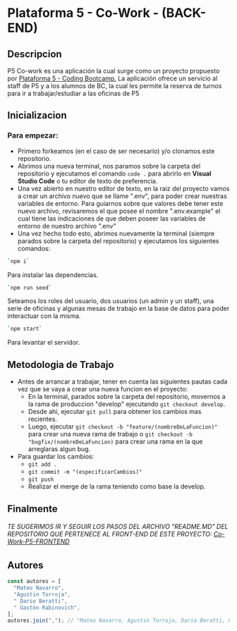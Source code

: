 # Plataforma 5 - Co-Work - (BACK-END)

## Descripcion

<p>
P5 Co-work es una aplicación la cual surge como un proyecto propuesto por <a href="https://www.plataforma5.la/" target="blank">Plataforma 5 - Coding Bootcamp.</a> 
La aplicación ofrece un servicio al staff de P5 y a los alumnos de BC, la cual les permite la reserva de turnos para ir a trabajar/estudiar a las oficinas de P5
</p>

## Inicializacion

### Para empezar:

- Primero forkeamos (en el caso de ser necesario) y/o clonamos este repositorio.
- Abrimos una nueva terminal, nos paramos sobre la carpeta del repositorio y ejecutamos el comando `code .` para abrirlo en **Visual Studio Code** o tu editor de texto de preferencia.
- Una vez abierto en nuestro editor de texto, en la raiz del proyecto vamos a crear un archivo nuevo que se llame ".env", para poder crear nuestras variables de entorno. Para guiarnos sobre que valores debe tener este nuevo archivo, revisaremos el que posee el nombre ".env.example" el cual tiene las indicaciones de que deben poseer las variables de entorno de nuestro archivo ".env"
- Una vez hecho todo esto, abrimos nuevamente la terminal (siempre parados sobre la carpeta del repositorio) y ejecutamos los siguientes comandos:

```bash
`npm i`
```
Para instalar las dependencias.

```bash
`npm run seed`
```
Seteamos los roles del usuario, dos usuarios (un admin y un staff), una serie de oficinas y algunas mesas de trabajo en la base de datos para poder interactuar con la misma.

```bash
`npm start`
```
Para levantar el servidor.

## Metodologia de Trabajo

- Antes de arrancar a trabajar, tener en cuenta las siguientes pautas cada vez que se vaya a crear una nueva funcion en el proyecto:
  - En la terminal, parados sobre la carpeta del repositorio, movernos a la rama de produccion "develop" ejecutando `git checkout develop`.
  - Desde ahi, ejecutar `git pull` para obtener los cambios mas recientes.
  - Luego, ejecutar `git checkout -b "feature/(nombreDeLaFuncion)"` para crear una nueva rama de trabajo o `git checkout -b "bugfix/(nombreDeLaFuncion)` para crear una rama en la que arreglaras algun bug.
- Para guardar los cambios:
  - `git add .`
  - `git commit -m "(especificarCambios)"`
  - `git push`
  - Realizar el merge de la rama teniendo como base la develop.



## Finalmente

###### TE SUGERIMOS IR Y SEGUIR LOS PASOS DEL ARCHIVO "README.MD" DEL REPOSITORIO QUE PERTENECE AL FRONT-END DE ESTE PROYECTO: <a href="https://github.com/darioberatti/Co-Work-P5-FRONTEND">Co-Work-P5-FRONTEND</a>

## Autores

```javascript
const autores = [
  "Mateo Navarro",
  "Agustin Torroja",
  " Dario Beratti",
  " Gastón Rabinovich",
];
autores.join(","); // "Mateo Navarro, Agustin Torroja, Dario Beratti, Gastón Rabinovich"
```
